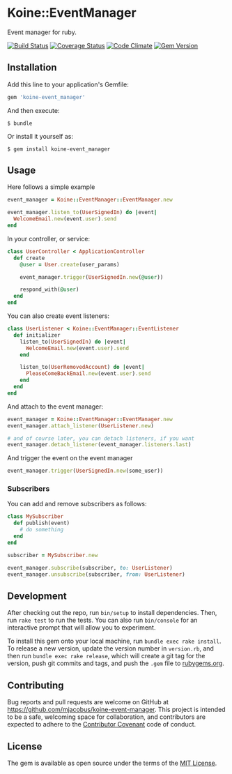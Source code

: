 # Koine::EventManager

Event manager for ruby.

[![Build Status](https://travis-ci.org/mjacobus/koine-event-manager.svg)](https://travis-ci.org/mjacobus/koine-event-manager)
[![Coverage Status](https://coveralls.io/repos/github/mjacobus/koine-event-manager/badge.svg?branch=master)](https://coveralls.io/github/mjacobus/koine-event-manager?branch=master)
[![Code Climate](https://codeclimate.com/github/mjacobus/koine-event-manager/badges/gpa.svg)](https://codeclimate.com/github/mjacobus/koine-event-manager)
[![Gem Version](https://badge.fury.io/rb/koine-event_manager.svg)](https://badge.fury.io/rb/koine-event_manager)

## Installation

Add this line to your application's Gemfile:

```ruby
gem 'koine-event_manager'
```

And then execute:

    $ bundle

Or install it yourself as:

    $ gem install koine-event_manager

## Usage

Here follows a simple example

```ruby
event_manager = Koine::EventManager::EventManager.new

event_manager.listen_to(UserSignedIn) do |event|
  WelcomeEmail.new(event.user).send
end
```

In your controller, or service:

```ruby
class UserController < ApplicationController
  def create
    @user = User.create(user_params)

    event_manager.trigger(UserSignedIn.new(@user))

    respond_with(@user)
  end
end
```

You can also create event listeners:

```ruby
class UserListener < Koine::EventManager::EventListener
  def initializer
    listen_to(UserSignedIn) do |event|
      WelcomeEmail.new(event.user).send
    end

    listen_to(UserRemovedAccount) do |event|
      PleaseComeBackEmail.new(event.user).send
    end
  end
end
```

And attach to the event manager:

```ruby
event_manager = Koine::EventManager::EventManager.new
event_manager.attach_listener(UserListener.new)

# and of course later, you can detach listeners, if you want
event_manager.detach_listener(event_manager.listeners.last)
```

And trigger the event on the event manager

```ruby
event_manager.trigger(UserSignedIn.new(some_user))
```

### Subscribers

You can add and remove subscribers as follows:

```ruby
class MySubscriber
  def publish(event)
    # do something
  end
end

subscriber = MySubscriber.new

event_manager.subscribe(subscriber, to: UserListener)
event_manager.unsubscribe(subscriber, from: UserListener)
```

## Development

After checking out the repo, run `bin/setup` to install dependencies. Then, run `rake test` to run the tests. You can also run `bin/console` for an interactive prompt that will allow you to experiment.

To install this gem onto your local machine, run `bundle exec rake install`. To release a new version, update the version number in `version.rb`, and then run `bundle exec rake release`, which will create a git tag for the version, push git commits and tags, and push the `.gem` file to [rubygems.org](https://rubygems.org).

## Contributing

Bug reports and pull requests are welcome on GitHub at https://github.com/mjacobus/koine-event-manager. This project is intended to be a safe, welcoming space for collaboration, and contributors are expected to adhere to the [Contributor Covenant](contributor-covenant.org) code of conduct.


## License

The gem is available as open source under the terms of the [MIT License](http://opensource.org/licenses/MIT).

